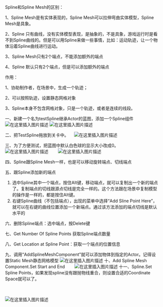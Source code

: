 ﻿Spline和Spline Mesh的区别：

1、Spline Mesh是有实体表现的，Spline Mesh可以拉伸弯曲实体模型，Spline Mesh是具象。

2、Spline 只有曲线，没有实体模型表现，是抽象的，不是具象，游戏运行时是看不到Spline曲线的。但是可以用Spline来做一些事情，比如：运动轨迹，让一个物体沿着Spline曲线进行运动。

3、Spline Mesh只有2个端点，不能添加额外的端点

4、Spline 默认只有2个端点，但是可以添加额外的端点


作用：

1、协助制作者，在场景中，生成一个轨迹；

2、可以按照轨迹，设置静态网格对象

3、Spline本身不包含网格对象，只是一个轨迹，或者是连续的线段。

一、新建一个名为testSpline继承Actor的蓝图，添加一个Spline组件
 ![在这里插入图片描述](https://img-blog.csdnimg.cn/20200709142953246.png)   ![在这里插入图片描述](https://img-blog.csdnimg.cn/2020070914300485.png)

二、把TestSpline拖放到关卡中。
　![在这里插入图片描述](https://img-blog.csdnimg.cn/20200709143010797.png)

三、为了方便测试，把蓝图中默认白色球的显示大小改成0。
　![在这里插入图片描述](https://img-blog.csdnimg.cn/20200709143045788.png?x-oss-process=image/watermark,type_ZmFuZ3poZW5naGVpdGk,shadow_10,text_aHR0cHM6Ly9ibG9nLmNzZG4ubmV0L3FxXzQyNjczOTIx,size_16,color_FFFFFF,t_70)
　　![在这里插入图片描述](https://img-blog.csdnimg.cn/20200709143051116.png?x-oss-process=image/watermark,type_ZmFuZ3poZW5naGVpdGk,shadow_10,text_aHR0cHM6Ly9ibG9nLmNzZG4ubmV0L3FxXzQyNjczOTIx,size_16,color_FFFFFF,t_70)

四、Spline跟Spline Mesh一样，也是可以移动旋转端点、切线端点

五、跟Spline添加新的端点
1. 选中Spline其中一个端点，按住Alt键，移动端点，就可以复制出一个新的端点了。复制端点的切线跟源点切线是完全一样的。这个方法跟在场景中复制模型的操作是一样的，都是按住Alt键。
2. 右键Spline曲线（不包括端点），出现的菜单中选择“Add Sline Point Here”，就可以在右键的曲线位置添加一个新端点。通过该方法添加的端点切线是默认水平的

 六、删除Spline端点：选中端点，按Delete键

七、Get Number Of Spline Points 获取Spline端点数量　

八、Get Location at Spline Point：获取一个端点的位置信息

九、调用“AddSplineMeshComponent”就可以添加物体到指定的Actor。记得设置Static Mesh静态网格模型
![在这里插入图片描述](https://img-blog.csdnimg.cn/20200709143105775.png?x-oss-process=image/watermark,type_ZmFuZ3poZW5naGVpdGk,shadow_10,text_aHR0cHM6Ly9ibG9nLmNzZG4ubmV0L3FxXzQyNjczOTIx,size_16,color_FFFFFF,t_70)
十、Add Spline Mesh Component.Set Start and End　　
![在这里插入图片描述](https://img-blog.csdnimg.cn/20200709143119948.png?x-oss-process=image/watermark,type_ZmFuZ3poZW5naGVpdGk,shadow_10,text_aHR0cHM6Ly9ibG9nLmNzZG4ubmV0L3FxXzQyNjczOTIx,size_16,color_FFFFFF,t_70)
十一、Spline.Set Spline Points，如果发现spline没有跟抛物线重合，则设置合适的Coordinate Space就可以了。

　　

 
![在这里插入图片描述](https://img-blog.csdnimg.cn/20200709143134197.png?x-oss-process=image/watermark,type_ZmFuZ3poZW5naGVpdGk,shadow_10,text_aHR0cHM6Ly9ibG9nLmNzZG4ubmV0L3FxXzQyNjczOTIx,size_16,color_FFFFFF,t_70)
 
